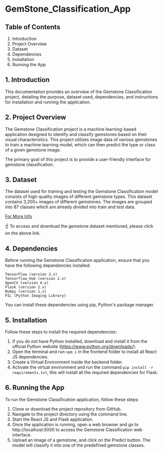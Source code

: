 # GemStone_Classification_App

## Table of Contents
1. Introduction
2. Project Overview
3. Dataset
4. Dependencies
5. Installation
6. Running the App


## 1. Introduction
This documentation provides an overview of the Gemstone Classification project, detailing the purpose, dataset used, dependencies, and instructions for installation and running the application.

## 2. Project Overview
The Gemstone Classification project is a machine learning-based application designed to identify and classify gemstones based on their visual characteristics. This project utilizes image data of various gemstones to train a machine learning model, which can then predict the type or class of a given gemstone image.

The primary goal of this project is to provide a user-friendly interface for gemstone classification.

## 3. Dataset
The dataset used for training and testing the Gemstone Classification model consists of high-quality images of different gemstone types. This dataset contains 3,200+ images of different gemstones. The images are grouped into 87 classes which are already divided into train and test data.

[For More Info](https://www.kaggle.com/datasets/lsind18/gemstones-images)

☝️ To access and download the gemstone dataset mentioned, please click on the above link.

## 4. Dependencies
Before running the Gemstone Classification application, ensure that you have the following dependencies installed:

```
TensorFlow (version 2.x)
Tensorflow_Hub (version 2.x)
OpenCV (version 4.x)
Flask (version 2.x)
Numpy (version 1.x)
PIL (Python Imaging Library)
```

You can install these dependencies using pip, Python's package manager.

## 5. Installation
Follow these steps to install the required dependencies:

1. If you do not have Python installed, download and install it from the official Python website (https://www.python.org/downloads/).
2. Open the terminal and run `npm i` in the frontend folder to install all React JS dependencies.
3. Create a Virtual Environment inside the backend folder.
4. Activate the virtual environment and run the command `pip install -r requirements.txt`, this will install all the required dependencies for Flask.

## 6. Running the App
To run the Gemstone Classification application, follow these steps:

1. Clone or download the project repository from GitHub.
2. Navigate to the project directory using the command line.
3. Start the React JS and Flask application.
4. Once the application is running, open a web browser and go to http://localhost:5000 to access the Gemstone Classification web interface.
5. Upload an image of a gemstone, and click on the Predict button. The model will classify it into one of the predefined gemstone classes.
